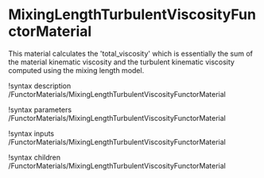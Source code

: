 # MixingLengthTurbulentViscosityFunctorMaterial

This material calculates the 'total_viscosity' which is essentially the sum
of the material kinematic viscosity and the turbulent kinematic viscosity
computed using the mixing length model.

!syntax description /FunctorMaterials/MixingLengthTurbulentViscosityFunctorMaterial

!syntax parameters /FunctorMaterials/MixingLengthTurbulentViscosityFunctorMaterial

!syntax inputs /FunctorMaterials/MixingLengthTurbulentViscosityFunctorMaterial

!syntax children /FunctorMaterials/MixingLengthTurbulentViscosityFunctorMaterial
